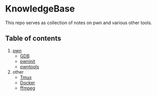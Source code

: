 # KnowledgeBase

This repo serves as collection of notes on pwn and various other tools.

## Table of contents

1. [pwn](pwn/pwn.md)
    - [GDB](pwn/gdb.md)
    - [pwninit](pwn/pwninit.md)
    - [pwntools](pwn/pwntools.md)
2. other
    - [Tmux](tmux.md)
    - [Docker](docker.md)
    - [ffmpeg](ffmpeg.md)
